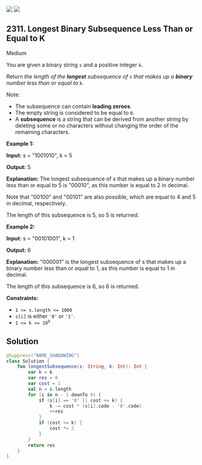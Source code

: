 [![](https://img.shields.io/github/stars/javadev/LeetCode-in-Kotlin?label=Stars&style=flat-square)](https://github.com/javadev/LeetCode-in-Kotlin)
[![](https://img.shields.io/github/forks/javadev/LeetCode-in-Kotlin?label=Fork%20me%20on%20GitHub%20&style=flat-square)](https://github.com/javadev/LeetCode-in-Kotlin/fork)

## 2311\. Longest Binary Subsequence Less Than or Equal to K

Medium

You are given a binary string `s` and a positive integer `k`.

Return _the length of the **longest** subsequence of_ `s` _that makes up a **binary** number less than or equal to_ `k`.

Note:

*   The subsequence can contain **leading zeroes**.
*   The empty string is considered to be equal to `0`.
*   A **subsequence** is a string that can be derived from another string by deleting some or no characters without changing the order of the remaining characters.

**Example 1:**

**Input:** s = "1001010", k = 5

**Output:** 5

**Explanation:** The longest subsequence of s that makes up a binary number less than or equal to 5 is "00010", as this number is equal to 2 in decimal.

Note that "00100" and "00101" are also possible, which are equal to 4 and 5 in decimal, respectively.

The length of this subsequence is 5, so 5 is returned.

**Example 2:**

**Input:** s = "00101001", k = 1

**Output:** 6

**Explanation:** "000001" is the longest subsequence of s that makes up a binary number less than or equal to 1, as this number is equal to 1 in decimal.

The length of this subsequence is 6, so 6 is returned.

**Constraints:**

*   `1 <= s.length <= 1000`
*   `s[i]` is either `'0'` or `'1'`.
*   <code>1 <= k <= 10<sup>9</sup></code>

## Solution

```kotlin
@Suppress("NAME_SHADOWING")
class Solution {
    fun longestSubsequence(s: String, k: Int): Int {
        var k = k
        var res = 0
        var cost = 1
        val n = s.length
        for (i in n - 1 downTo 0) {
            if (s[i] == '0' || cost <= k) {
                k -= cost * (s[i].code - '0'.code)
                ++res
            }
            if (cost <= k) {
                cost *= 2
            }
        }
        return res
    }
}
```